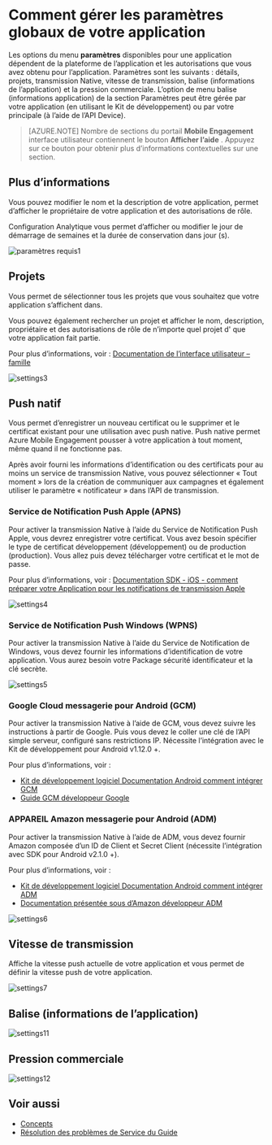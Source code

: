 <properties 
   pageTitle="Interface utilisateur de Azure Engagement Mobile - paramètres" 
   description="Découvrez comment gérer les paramètres globaux de votre application à l’aide d’Azure Mobile Engagement" 
   services="mobile-engagement" 
   documentationCenter="" 
   authors="piyushjo" 
   manager="dwrede" 
   editor=""/>

<tags
   ms.service="mobile-engagement"
   ms.devlang="na"
   ms.topic="article"
   ms.tgt_pltfrm="mobile-multiple"
   ms.workload="mobile" 
   ms.date="08/19/2016"
   ms.author="piyushjo"/>

# <a name="how-to-manage-the-global-settings-of-your-application"></a>Comment gérer les paramètres globaux de votre application

Les options du menu **paramètres** disponibles pour une application dépendent de la plateforme de l’application et les autorisations que vous avez obtenu pour l’application. Paramètres sont les suivants : détails, projets, transmission Native, vitesse de transmission, balise (informations de l’application) et la pression commerciale. L’option de menu balise (informations application) de la section Paramètres peut être gérée par votre application (en utilisant le Kit de développement) ou par votre principale (à l’aide de l’API Device). 


>[AZURE.NOTE] Nombre de sections du portail **Mobile Engagement** interface utilisateur contiennent le bouton **Afficher l’aide** . Appuyez sur ce bouton pour obtenir plus d’informations contextuelles sur une section.

## <a name="details"></a>Plus d’informations

Vous pouvez modifier le nom et la description de votre application, permet d’afficher le propriétaire de votre application et des autorisations de rôle. 

Configuration Analytique vous permet d’afficher ou modifier le jour de démarrage de semaines et la durée de conservation dans jour (s).
 
  ![paramètres requis1][46]
 
## <a name="projects"></a>Projets

Vous permet de sélectionner tous les projets que vous souhaitez que votre application s’affichent dans. 

Vous pouvez également rechercher un projet et afficher le nom, description, propriétaire et des autorisations de rôle de n’importe quel projet d' que votre application fait partie.

Pour plus d’informations, voir : [Documentation de l’interface utilisateur – famille][Link 13]
 
  ![settings3][48]

## <a name="native-push"></a>Push natif

Vous permet d’enregistrer un nouveau certificat ou le supprimer et le certificat existant pour une utilisation avec push native. Push native permet Azure Mobile Engagement pousser à votre application à tout moment, même quand il ne fonctionne pas. 

Après avoir fourni les informations d’identification ou des certificats pour au moins un service de transmission Native, vous pouvez sélectionner « Tout moment » lors de la création de communiquer aux campagnes et également utiliser le paramètre « notificateur » dans l’API de transmission.



### <a name="apple-push-notification-service-apns"></a>Service de Notification Push Apple (APNS)

Pour activer la transmission Native à l’aide du Service de Notification Push Apple, vous devrez enregistrer votre certificat. Vous avez besoin spécifier le type de certificat développement (développement) ou de production (production). Vous allez puis devez télécharger votre certificat et le mot de passe.

Pour plus d’informations, voir : [Documentation SDK - iOS - comment préparer votre Application pour les notifications de transmission Apple][Link 5]
 
![settings4][49]
 
### <a name="windows-push-notification-service-wpns"></a>Service de Notification Push Windows (WPNS)

Pour activer la transmission Native à l’aide du Service de Notification de Windows, vous devez fournir les informations d’identification de votre application. Vous aurez besoin votre Package sécurité identificateur et la clé secrète.
 
![settings5][50]
 
### <a name="google-cloud-messaging-for-android-gcm"></a>Google Cloud messagerie pour Android (GCM)

Pour activer la transmission Native à l’aide de GCM, vous devez suivre les instructions à partir de Google. Puis vous devez le coller une clé de l’API simple serveur, configuré sans restrictions IP. Nécessite l’intégration avec le Kit de développement pour Android v1.12.0 +.

Pour plus d’informations, voir : 

- [Kit de développement logiciel Documentation Android comment intégrer GCM][Link 5]
- [Guide GCM développeur Google](http://developer.android.com/guide/google/gcm/gs.html)
 
### <a name="amazon-device-messaging-for-android-adm"></a>APPAREIL Amazon messagerie pour Android (ADM)

Pour activer la transmission Native à l’aide de ADM, vous devez fournir Amazon <OAuth credentials> composée d’un ID de Client et Secret Client (nécessite l’intégration avec SDK pour Android v2.1.0 +).

Pour plus d’informations, voir : 

- [Kit de développement logiciel Documentation Android comment intégrer ADM][Link 5]
- [Documentation présentée sous d’Amazon développeur ADM](https://developer.amazon.com/sdk/adm/credentials.html#Getting)
 
![settings6][51]

## <a name="push-speed"></a>Vitesse de transmission

Affiche la vitesse push actuelle de votre application et vous permet de définir la vitesse push de votre application.
 
  ![settings7][52]

## <a name="tag-app-info"></a>Balise (informations de l’application)

![settings11][56]
  
## <a name="commercial-pressure"></a>Pression commerciale


![settings12][57]


## <a name="see-also"></a>Voir aussi

- [Concepts][Link 6]
- [Résolution des problèmes de Service du Guide][Link 24]

 

<!--Image references-->
[1]: ./media/mobile-engagement-user-interface-navigation/navigation1.png
[2]: ./media/mobile-engagement-user-interface-home/home1.png
[3]: ./media/mobile-engagement-user-interface-home/home2.png
[4]: ./media/mobile-engagement-user-interface-home/home3.png
[5]: ./media/mobile-engagement-user-interface-home/home4.png
[6]: ./media/mobile-engagement-user-interface-home/home5.png
[7]: ./media/mobile-engagement-user-interface-my-account/myaccount1.png
[8]: ./media/mobile-engagement-user-interface-my-account/myaccount2.png
[9]: ./media/mobile-engagement-user-interface-my-account/myaccount3.png
[10]: ./media/mobile-engagement-user-interface-analytics/analytics1.png
[11]: ./media/mobile-engagement-user-interface-analytics/analytics2.png
[12]: ./media/mobile-engagement-user-interface-analytics/analytics3.png
[13]: ./media/mobile-engagement-user-interface-analytics/analytics4.png
[14]: ./media/mobile-engagement-user-interface-monitor/monitor1.png
[15]: ./media/mobile-engagement-user-interface-monitor/monitor2.png
[16]: ./media/mobile-engagement-user-interface-monitor/monitor3.png
[17]: ./media/mobile-engagement-user-interface-monitor/monitor4.png
[18]: ./media/mobile-engagement-user-interface-reach/reach1.png
[19]: ./media/mobile-engagement-user-interface-reach/reach2.png
[20]: ./media/mobile-engagement-user-interface-reach-campaign/Reach-Campaign1.png
[21]: ./media/mobile-engagement-user-interface-reach-campaign/Reach-Campaign2.png
[22]: ./media/mobile-engagement-user-interface-reach-campaign/Reach-Campaign3.png
[23]: ./media/mobile-engagement-user-interface-reach-campaign/Reach-Campaign4.png
[24]: ./media/mobile-engagement-user-interface-reach-campaign/Reach-Campaign5.png
[25]: ./media/mobile-engagement-user-interface-reach-campaign/Reach-Campaign6.png
[26]: ./media/mobile-engagement-user-interface-reach-campaign/Reach-Campaign7.png
[27]: ./media/mobile-engagement-user-interface-reach-campaign/Reach-Campaign8.png
[28]: ./media/mobile-engagement-user-interface-reach-campaign/Reach-Campaign9.png
[29]: ./media/mobile-engagement-user-interface-reach-criterion/Reach-Criterion1.png
[30]: ./media/mobile-engagement-user-interface-reach-content/Reach-Content1.png
[31]: ./media/mobile-engagement-user-interface-reach-content/Reach-Content2.png
[32]: ./media/mobile-engagement-user-interface-reach-content/Reach-Content3.png
[33]: ./media/mobile-engagement-user-interface-reach-content/Reach-Content4.png
[34]: ./media/mobile-engagement-user-interface-dashboard/dashboard1.png
[35]: ./media/mobile-engagement-user-interface-segments/segments1.png
[36]: ./media/mobile-engagement-user-interface-segments/segments2.png
[37]: ./media/mobile-engagement-user-interface-segments/segments3.png
[38]: ./media/mobile-engagement-user-interface-segments/segments4.png
[39]: ./media/mobile-engagement-user-interface-segments/segments5.png
[40]: ./media/mobile-engagement-user-interface-segments/segments6.png
[41]: ./media/mobile-engagement-user-interface-segments/segments7.png
[42]: ./media/mobile-engagement-user-interface-segments/segments8.png
[43]: ./media/mobile-engagement-user-interface-segments/segments9.png
[44]: ./media/mobile-engagement-user-interface-segments/segments10.png
[45]: ./media/mobile-engagement-user-interface-segments/segments11.png
[46]: ./media/mobile-engagement-user-interface-settings/settings1.png
[47]: ./media/mobile-engagement-user-interface-settings/settings2.png
[48]: ./media/mobile-engagement-user-interface-settings/settings3.png
[49]: ./media/mobile-engagement-user-interface-settings/settings4.png
[50]: ./media/mobile-engagement-user-interface-settings/settings5.png
[51]: ./media/mobile-engagement-user-interface-settings/settings6.png
[52]: ./media/mobile-engagement-user-interface-settings/settings7.png
[53]: ./media/mobile-engagement-user-interface-settings/settings8.png
[54]: ./media/mobile-engagement-user-interface-settings/settings9.png
[55]: ./media/mobile-engagement-user-interface-settings/settings10.png
[56]: ./media/mobile-engagement-user-interface-settings/settings11.png
[57]: ./media/mobile-engagement-user-interface-settings/settings12.png
[58]: ./media/mobile-engagement-user-interface-settings/settings13.png

<!--Link references-->
[Link 1]: mobile-engagement-user-interface.md
[Link 2]: mobile-engagement-troubleshooting-guide.md
[Link 3]: mobile-engagement-how-tos.md
[Link 4]: http://go.microsoft.com/fwlink/?LinkID=525553
[Link 5]: http://go.microsoft.com/fwlink/?LinkID=525554
[Link 6]: http://go.microsoft.com/fwlink/?LinkId=525555
[Link 7]: https://account.windowsazure.com/PreviewFeatures
[Link 8]: https://social.msdn.microsoft.com/Forums/azure/home?forum=azuremobileengagement
[Link 9]: http://azure.microsoft.com/services/mobile-engagement/
[Link 10]: http://azure.microsoft.com/documentation/services/mobile-engagement/
[Link 11]: http://azure.microsoft.com/pricing/details/mobile-engagement/
[Link 12]: mobile-engagement-user-interface-navigation.md
[Link 13]: mobile-engagement-user-interface-home.md
[Link 14]: mobile-engagement-user-interface-my-account.md
[Link 15]: mobile-engagement-user-interface-analytics.md
[Link 16]: mobile-engagement-user-interface-monitor.md
[Link 17]: mobile-engagement-user-interface-reach.md
[Link 18]: mobile-engagement-user-interface-segments.md
[Link 19]: mobile-engagement-user-interface-dashboard.md
[Link 20]: mobile-engagement-user-interface-settings.md
[Link 21]: mobile-engagement-troubleshooting-guide-analytics.md
[Link 22]: mobile-engagement-troubleshooting-guide-apis.md
[Link 23]: mobile-engagement-troubleshooting-guide-push-reach.md
[Link 24]: mobile-engagement-troubleshooting-guide-service.md
[Link 25]: mobile-engagement-troubleshooting-guide-sdk.md
[Link 26]: mobile-engagement-troubleshooting-guide-sr-info.md
[Link 27]: ../mobile-engagement-how-tos-first-push.md
[Link 28]: ../mobile-engagement-how-tos-test-campaign.md
[Link 29]: ../mobile-engagement-how-tos-personalize-push.md
[Link 30]: ../mobile-engagement-how-tos-differentiate-push.md
[Link 31]: ../mobile-engagement-how-tos-schedule-campaign.md
[Link 32]: ../mobile-engagement-how-tos-text-view.md
[Link 33]: ../mobile-engagement-how-tos-web-view.md
 
